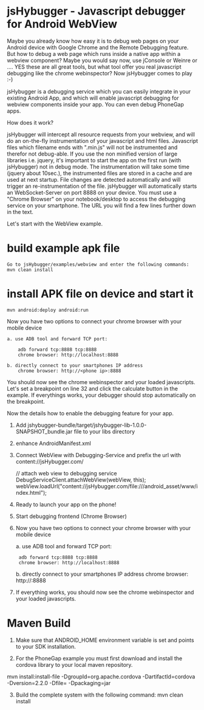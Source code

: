 jsHybugger - Javascript debugger for Android WebView
====================================================

Maybe you already know how easy it is to debug web pages on your Android device with Google Chrome and the Remote Debugging feature. But how to debug a web page which runs inside a native app within a webview component? Maybe you would say now, use jConsole or Weinre or .... YES these are all great tools, but what tool offer you real javascript debugging like the chrome webinspector? Now jsHybugger comes to play :-) 

jsHybugger is a debugging service which you can easily integrate in your existing Android App, and which will enable
javascript debugging for webview components inside your app. You can even debug PhoneGap apps.

How does it work?

jsHybugger will intercept all resource requests from your webview, and will do an on-the-fly instrumentation of your 
javascript and html files. Javascript files which filename ends with ".min.js" will not be instrumented and therefor not debug-able. If you use the non minified version of large libraries i.e. jquery, it's important to start the app on the first run (with jsHybugger) not in debug mode. The instrumentation will take some time (jquery about 10sec.), the instrumented files are stored in a cache and are used at next startup. File changes are detected automatically and will trigger an re-instrumentation of the file. jsHybugger will automatically starts an WebSocket-Server on port 8888 on your device. You must use a "Chrome Browser" on your notebook/desktop to access the debugging service on your smartphone. The URL you will find a few lines further down in the text.

Let's start with the WebView example. 

# build example apk file
	Go to jsHybugger/examples/webview and enter the following commands:
	mvn clean install

# install APK file on device and start it
	mvn android:deploy android:run

Now you have two options to connect your chrome browser with your mobile device

	a. use ADB tool and forward TCP port: 
	
		adb forward tcp:8888 tcp:8888
		chrome browser: http://localhost:8888

	b. directly connect to your smartphones IP address
		chrome browser: http://<phone ip>:8888
		
You should now see the chrome webinspector and your loaded javascripts. Let's set a breakpoint on line 32 and click the calculate button in the example. If everythings works, your debugger should stop automatically on the breakpoint.


Now the details how to enable the debugging feature for your app.

1.  Add jshybugger-bundle/target/jshybugger-lib-1.0.0-SNAPSHOT_bundle.jar file to your libs directory

2.	enhance AndroidManifest.xml

	<!-- JsHybugger needs network access -->
	<uses-permission android:name="android.permission.INTERNET" />

	<!--  JSHybugger webview content provider -->
	<provider android:name="org.jshybugger.DebugContentProvider"
			  android:exported="false"
			  android:authorities="jsHybugger.org" />
      
	<!--  JSHybugger debug service -->
	<service android:name="org.jshybugger.DebugService"
             android:exported="false"
             android:enabled="true"/>

3. Connect WebView with Debugging-Service and prefix the url with content://jsHybugger.com/ 

	// attach web view to debugging service 
	DebugServiceClient.attachWebView(webView, this);
	webView.loadUrl("content://jsHybugger.com/file:///android_asset/www/index.html");
			 
5. Ready to launch your app on the phone! 

6. Start debugging frontend (Chrome Browser)

7. Now you have two options to connect your chrome browser with your mobile device

	a. use ADB tool and forward TCP port: 
	
		adb forward tcp:8888 tcp:8888
		chrome browser: http://localhost:8888

	b. directly connect to your smartphones IP address
		chrome browser: http://<phone ip>:8888
		
8. If everything works, you should now see the chrome webinspector and your loaded javascripts.
		
	
	
Maven Build
===========

1. Make sure that ANDROID_HOME environment variable is set and points to your SDK installation.

2. For the PhoneGap example you must first download and install the cordova library to your local maven repository.

mvn install:install-file -DgroupId=org.apache.cordova -DartifactId=cordova -Dversion=2.2.0 -Dfile=<path to downloaded cordova-2.2.0.jar file> -Dpackaging=jar

3. Build the complete system with the following command: mvn clean install 
